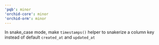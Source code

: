 ```yaml
---
'pqb': minor
'orchid-core': minor
'orchid-orm': minor
---
```


In snake_case mode, make `timestamps()` helper to snakerize a column key instead of default `created_at` and `updated_at`
